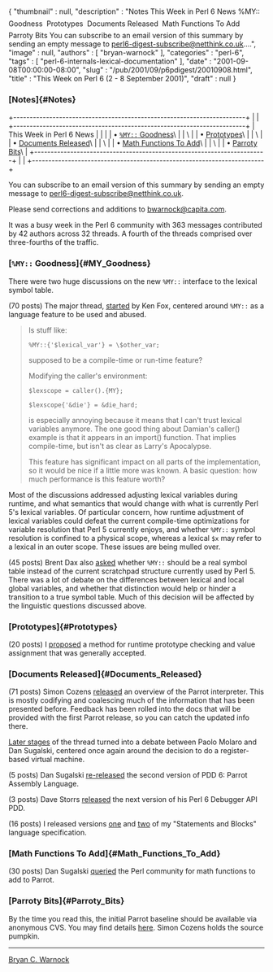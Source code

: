 {
   "thumbnail" : null,
   "description" : "Notes This Week in Perl 6 News  %MY:: Goodness  Prototypes  Documents Released  Math Functions To Add  Parroty Bits You can subscribe to an email version of this summary by sending an empty message to perl6-digest-subscribe@netthink.co.uk....",
   "image" : null,
   "authors" : [
      "bryan-warnock"
   ],
   "categories" : "perl-6",
   "tags" : [
      "perl-6-internals-lexical-documentation"
   ],
   "date" : "2001-09-08T00:00:00-08:00",
   "slug" : "/pub/2001/09/p6pdigest/20010908.html",
   "title" : "This Week on Perl 6 (2 - 8 September 2001)",
   "draft" : null
}





### [Notes]{#Notes}

+-----------------------------------------------------------------------+
|                                                                       |
+-----------------------------------------------------------------------+
| This Week in Perl 6 News                                              |
|                                                                       |
| • [`%MY::` Goodness](#MY_Goodness)\                                   |
| \                                                                     |
| • [Prototypes](#Prototypes)\                                          |
| \                                                                     |
| • [Documents Released](#Documents_Released)\                          |
| \                                                                     |
| • [Math Functions To Add](#Math_Functions_To_Add)\                    |
| \                                                                     |
| • [Parroty Bits](#Parroty_Bits)\                                      |
+-----------------------------------------------------------------------+
|                                                                       |
+-----------------------------------------------------------------------+

You can subscribe to an email version of this summary by sending an
empty message to <perl6-digest-subscribe@netthink.co.uk>.

Please send corrections and additions to <bwarnock@capita.com>.

It was a busy week in the Perl 6 community with 363 messages contributed
by 42 authors across 32 threads. A fourth of the threads comprised over
three-fourths of the traffic.

### [`%MY::` Goodness]{#MY_Goodness}

There were two huge discussions on the new `%MY::` interface to the
lexical symbol table.

(70 posts) The major thread,
[started](http://archive.develooper.com/perl6-language@perl.org/msg08203.html)
by Ken Fox, centered around `%MY::` as a language feature to be used and
abused.

> Is stuff like:
>
> `%MY::{'$lexical_var'} = \$other_var;`
>
> supposed to be a compile-time or run-time feature?
>
> Modifying the caller's environment:
>
> `$lexscope = caller().{MY};`
>
> `$lexscope{'&die'} = &die_hard;`
>
> is especially annoying because it means that I can't trust lexical
> variables anymore. The one good thing about Damian's caller() example
> is that it appears in an import() function. That implies compile-time,
> but isn't as clear as Larry's Apocalypse.
>
> This feature has significant impact on all parts of the
> implementation, so it would be nice if a little more was known. A
> basic question: how much performance is this feature worth?

Most of the discussions addressed adjusting lexical variables during
runtime, and what semantics that would change with what is currently
Perl 5's lexical variables. Of particular concern, how runtime
adjustment of lexical variables could defeat the current compile-time
optimizations for variable resolution that Perl 5 currently enjoys, and
whether `%MY::` symbol resolution is confined to a physical scope,
whereas a lexical `$x` may refer to a lexical in an outer scope. These
issues are being mulled over.

(45 posts) Brent Dax also
[asked](http://archive.develooper.com/perl6-internals@perl.org/msg03501.html)
whether `%MY::` should be a real symbol table instead of the current
scratchpad structure currently used by Perl 5. There was a lot of debate
on the differences between lexical and local global variables, and
whether that distinction would help or hinder a transition to a true
symbol table. Much of this decision will be affected by the linguistic
questions discussed above.

### [Prototypes]{#Prototypes}

(20 posts) I
[proposed](http://archive.develooper.com/perl6-language@perl.org/msg08188.html)
a method for runtime prototype checking and value assignment that was
generally accepted.

### [Documents Released]{#Documents_Released}

(71 posts) Simon Cozens
[released](http://archive.develooper.com/perl6-internals@perl.org/msg03519.html)
an overview of the Parrot interpreter. This is mostly codifying and
coalescing much of the information that has been presented before.
Feedback has been rolled into the docs that will be provided with the
first Parrot release, so you can catch the updated info there.

[Later
stages](http://archive.develooper.com/perl6-internals@perl.org/msg03574.html)
of the thread turned into a debate between Paolo Molaro and Dan
Sugalski, centered once again around the decision to do a register-based
virtual machine.

(5 posts) Dan Sugalski
[re-released](http://archive.develooper.com/perl6-internals@perl.org/msg03666.html)
the second version of PDD 6: Parrot Assembly Language.

(3 posts) Dave Storrs
[released](http://archive.develooper.com/perl6-language@perl.org/msg08250.html)
the next version of his Perl 6 Debugger API PDD.

(16 posts) I released versions
[one](http://archive.develooper.com/perl6-language@perl.org/msg08165.html)
and
[two](http://archive.develooper.com/perl6-language@perl.org/msg08269.html)
of my "Statements and Blocks" language specification.

### [Math Functions To Add]{#Math_Functions_To_Add}

(30 posts) Dan Sugalski
[queried](http://archive.develooper.com/perl6-internals@perl.org/msg03681.html)
the Perl community for math functions to add to Parrot.

### [Parroty Bits]{#Parroty_Bits}

By the time you read this, the initial Parrot baseline should be
available via anonymous CVS. You may find details
[here](http://dev.perl.org/cvs). Simon Cozens holds the source pumpkin.

------------------------------------------------------------------------

[Bryan C. Warnock](mailto:bwarnock@capita.com)



